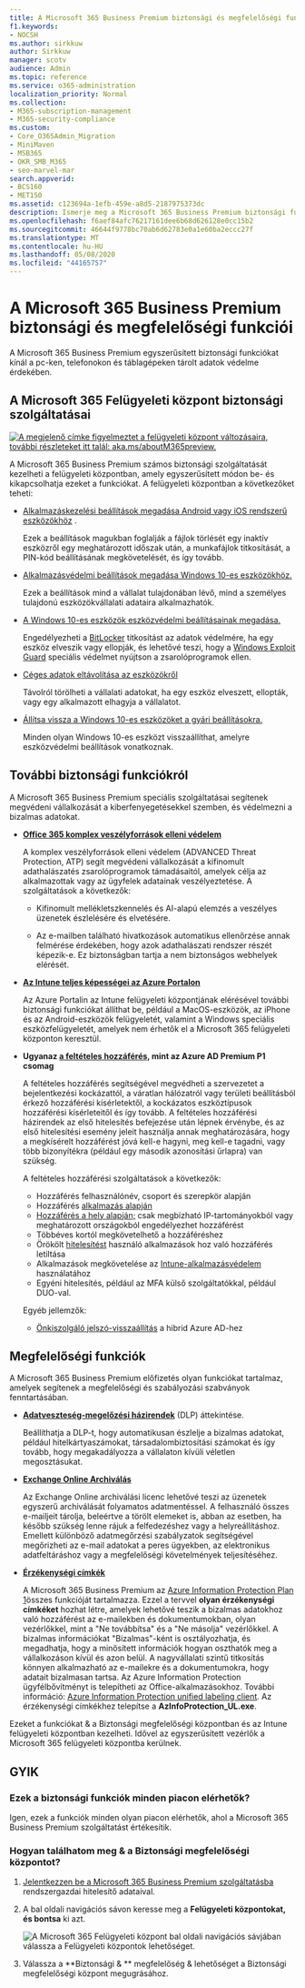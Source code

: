 ```yaml
---
title: A Microsoft 365 Business Premium biztonsági és megfelelőségi funkciói
f1.keywords:
- NOCSH
ms.author: sirkkuw
author: Sirkkuw
manager: scotv
audience: Admin
ms.topic: reference
ms.service: o365-administration
localization_priority: Normal
ms.collection:
- M365-subscription-management
- M365-security-compliance
ms.custom:
- Core_O365Admin_Migration
- MiniMaven
- MSB365
- OKR_SMB_M365
- seo-marvel-mar
search.appverid:
- BCS160
- MET150
ms.assetid: c123694a-1efb-459e-a8d5-2187975373dc
description: Ismerje meg a Microsoft 365 Business Premium biztonsági funkcióit, amelyek segítenek megvédeni a pc-ken, telefonokon és táblagépeken lévő adatokat.
ms.openlocfilehash: f6aef84afc76217161dee6b68d626128e0cc15b2
ms.sourcegitcommit: 46644f9778bc70ab6d62783e0a1e60ba2eccc27f
ms.translationtype: MT
ms.contentlocale: hu-HU
ms.lasthandoff: 05/08/2020
ms.locfileid: "44165757"
---
```

# <a name="microsoft-365-business-premium-security-and-compliance-features"></a>A Microsoft 365 Business Premium biztonsági és megfelelőségi funkciói

A Microsoft 365 Business Premium egyszerűsített biztonsági funkciókat kínál a pc-ken, telefonokon és táblagépeken tárolt adatok védelme érdekében.
    
## <a name="microsoft-365-admin-center-security-features"></a>A Microsoft 365 Felügyeleti központ biztonsági szolgáltatásai

[![A megjelenő címke figyelmeztet a felügyeleti központ változásaira, további részleteket itt talál: aka.ms/aboutM365preview.](../media/m365admincenterchanging.png)](https://docs.microsoft.com/office365/admin/microsoft-365-admin-center-preview)

A Microsoft 365 Business Premium számos biztonsági szolgáltatását kezelheti a felügyeleti központban, amely egyszerűsített módon be- és kikapcsolhatja ezeket a funkciókat. A felügyeleti központban a következőket teheti:
  
- [Alkalmazáskezelési beállítások megadása Android vagy iOS rendszerű eszközökhöz](app-protection-settings-for-android-and-ios.md) . 
    
    Ezek a beállítások magukban foglalják a fájlok törlését egy inaktív eszközről egy meghatározott időszak után, a munkafájlok titkosítását, a PIN-kód beállításának megkövetelését, és így tovább.
    
- [Alkalmazásvédelmi beállítások megadása Windows 10-es eszközökhöz.](protection-settings-for-windows-10-devices.md) 
    
    Ezek a beállítások mind a vállalat tulajdonában lévő, mind a személyes tulajdonú eszközökvállalati adataira alkalmazhatók.
    
- [A Windows 10-es eszközök eszközvédelmi beállításainak megadása.](protection-settings-for-windows-10-pcs.md) 
    
    Engedélyezheti a [BitLocker](https://go.microsoft.com/fwlink/p/?linkid=871405) titkosítást az adatok védelmére, ha egy eszköz elveszik vagy ellopják, és lehetővé teszi, hogy a [Windows Exploit Guard](https://docs.microsoft.com/windows/security/threat-protection/microsoft-defender-atp/enable-exploit-protection) speciális védelmet nyújtson a zsarolóprogramok ellen. 
    
- [Céges adatok eltávolítása az eszközökről](remove-company-data.md)
    
    Távolról törölheti a vállalati adatokat, ha egy eszköz elveszett, ellopták, vagy egy alkalmazott elhagyja a vállalatot.
    
- [Állítsa vissza a Windows 10-es eszközöket a gyári beállításokra.](reset-devices-to-factory-settings.md) 
    
    Minden olyan Windows 10-es eszközt visszaállíthat, amelyre eszközvédelmi beállítások vonatkoznak.
    
## <a name="additional-security-features"></a>További biztonsági funkciókról 

A Microsoft 365 Business Premium speciális szolgáltatásai segítenek megvédeni vállalkozását a kiberfenyegetésekkel szemben, és védelmezni a bizalmas adatokat.
  
- **[Office 365 komplex veszélyforrások elleni védelem](https://docs.microsoft.com/microsoft-365/security/office-365-security/office-365-atp)**
    
    A komplex veszélyforrások elleni védelem (ADVANCED Threat Protection, ATP) segít megvédeni vállalkozását a kifinomult adathalászatés zsarolóprogramok támadásaitól, amelyek célja az alkalmazottak vagy az ügyfelek adatainak veszélyeztetése. A szolgáltatások a következők:
    
  - Kifinomult mellékletszkennelés és AI-alapú elemzés a veszélyes üzenetek észlelésére és elvetésére.
    
  - Az e-mailben található hivatkozások automatikus ellenőrzése annak felmérése érdekében, hogy azok adathalászati rendszer részét képezik-e. Ez biztonságban tartja a nem biztonságos webhelyek elérését.

- **[Az Intune teljes képességei az Azure Portalon](https://go.microsoft.com/fwlink/p/?linkid=871403)**
    
    Az Azure Portalin az Intune felügyeleti központjának elérésével további biztonsági funkciókat állíthat be, például a MacOS-eszközök, az iPhone és az Android-eszközök felügyeletét, valamint a Windows speciális eszközfelügyeletét, amelyek nem érhetők el a Microsoft 365 felügyeleti központon keresztül.
- **Ugyanaz [a feltételes hozzáférés,](https://docs.microsoft.com/azure/active-directory/conditional-access/overview) mint az Azure AD Premium P1 csomag**


    A feltételes hozzáférés segítségével megvédheti a szervezetet a bejelentkezési kockázattól, a váratlan hálózatról vagy területi beállításból érkező hozzáférési kísérletektől, a kockázatos eszköztípusok hozzáférési kísérleteitől és így tovább. A feltételes hozzáférési házirendek az első hitelesítés befejezése után lépnek érvénybe, és az első hitelesítési esemény jeleit használja annak meghatározására, hogy a megkísérelt hozzáférést jóvá kell-e hagyni, meg kell-e tagadni, vagy több bizonyítékra (például egy második azonosítási űrlapra) van szükség.

    A feltételes hozzáférési szolgáltatások a következők:

    - Hozzáférés felhasználónév, csoport és szerepkör alapján
    - Hozzáférés [alkalmazás alapján](https://docs.microsoft.com/azure/active-directory/conditional-access/app-based-conditional-access) 
    - [Hozzáférés a hely alapján;](https://docs.microsoft.com/azure/active-directory/authentication/howto-registration-mfa-sspr-combined#conditional-access-policies-for-combined-registration)  csak megbízható IP-tartományokból vagy meghatározott országokból engedélyezhet hozzáférést 
    - Többéves kortól megkövetelhető a hozzáféréshez
    - Örökölt [hitelesítést](https://docs.microsoft.com/azure/active-directory/conditional-access/block-legacy-authentication) használó alkalmazások hoz való hozzáférés letiltása
    - Alkalmazások megkövetelése az [Intune-alkalmazásvédelem](https://docs.microsoft.com/azure/active-directory/conditional-access/app-protection-based-conditional-access) használatához
    - Egyéni hitelesítés, például az MFA külső szolgáltatókkal, például DUO-val.
   
    Egyéb jellemzők:
    - [Önkiszolgáló jelszó-visszaállítás](https://docs.microsoft.com/azure/active-directory/authentication/concept-sspr-customization) a hibrid Azure AD-hez
    
## <a name="compliance-features"></a>Megfelelőségi funkciók

A Microsoft 365 Business Premium előfizetés olyan funkciókat tartalmaz, amelyek segítenek a megfelelőségi és szabályozási szabványok fenntartásában.

- **[Adatveszteség-megelőzési házirendek](https://docs.microsoft.com/microsoft-365/compliance/data-loss-prevention-policies)** (DLP) áttekintése. 
    
    Beállíthatja a DLP-t, hogy automatikusan észlelje a bizalmas adatokat, például hitelkártyaszámokat, társadalombiztosítási számokat és így tovább, hogy megakadályozza a vállalaton kívüli véletlen megosztásukat.
    
- **[Exchange Online Archiválás](https://products.office.com/exchange/microsoft-exchange-online-archiving-email)**
    
    Az Exchange Online archiválási licenc lehetővé teszi az üzenetek egyszerű archiválását folyamatos adatmentéssel. A felhasználó összes e-mailjeit tárolja, beleértve a törölt elemeket is, abban az esetben, ha később szükség lenne rájuk a felfedezéshez vagy a helyreállításhoz. Emellett különböző adatmegőrzési szabályzatok segítségével megőrizheti az e-mail adatokat a peres ügyekben, az elektronikus adatfeltáráshoz vagy a megfelelőségi követelmények teljesítéséhez.
    
- **[Érzékenységi címkék](https://docs.microsoft.com/microsoft-365/compliance/sensitivity-labels)**

   A Microsoft 365 Business Premium az [Azure Information Protection Plan 1](https://go.microsoft.com/fwlink/p/?linkid=871407)összes funkcióját tartalmazza. Ezzel a tervvel **olyan érzékenységi címkéket** hozhat létre, amelyek lehetővé teszik a bizalmas adatokhoz való hozzáférést az e-mailekben és dokumentumokban, olyan vezérlőkkel, mint a "Ne továbbítsa" és a "Ne másolja" vezérlőkkel. A bizalmas információkat "Bizalmas"-ként is osztályozhatja, és megadhatja, hogy a minősített információk hogyan oszthatók meg a vállalkozáson kívül és azon belül. A nagyvállalati szintű titkosítás könnyen alkalmazható az e-mailekre és a dokumentumokra, hogy adatait bizalmasan tartsa. Az Azure Information Protection ügyfélbővítményt is telepítheti az Office-alkalmazásokhoz. További információ: [Azure Information Protection unified labeling client](https://docs.microsoft.com/azure/information-protection/rms-client/unifiedlabelingclient-version-release-history). Az érzékenységi címkékhez telepítse a **AzInfoProtection_UL.exe**.

Ezeket a funkciókat &amp; a Biztonsági megfelelőségi központban és az Intune felügyeleti központban kezelheti. Idővel az egyszerűsített vezérlők a Microsoft 365 felügyeleti központba kerülnek.
  
    
## <a name="faq"></a>GYIK

 ### <a name="are-these-security-features-available-in-all-markets"></a>Ezek a biztonsági funkciók minden piacon elérhetők?
  
Igen, ezek a funkciók minden olyan piacon elérhetők, ahol a Microsoft 365 Business Premium szolgáltatást értékesítik.
  
### <a name="how-do-i-find-the-security-amp-compliance-center"></a>Hogyan találhatom meg &amp; a Biztonsági megfelelőségi központot?
  
1. [Jelentkezzen be a Microsoft 365 Business Premium szolgáltatásba](https://portal.microsoft.com/) rendszergazdai hitelesítő adataival. 
    
2. A bal oldali navigációs sávon keresse meg a **Felügyeleti központokat, és bontsa** ki azt. 
    
    ![A Microsoft 365 Felügyeleti központ bal oldali navigációs sávjában válassza a Felügyeleti központok lehetőséget.](../media/fa4484f8-c637-45fd-a7bd-bdb3abfd6c03.png)
  
3. Válassza a **Biztonsági &amp; ** megfelelőség &amp; lehetőséget a Biztonsági megfelelőségi központ megugrásához.
